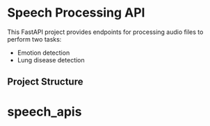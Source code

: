 # Speech Processing API

This FastAPI project provides endpoints for processing audio files to perform two tasks:
- Emotion detection
- Lung disease detection

## Project Structure

# speech_apis
